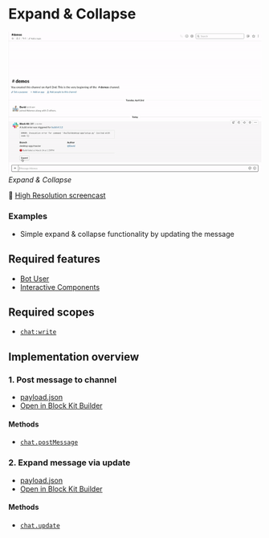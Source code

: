 # Expand & Collapse

![](expand-collapse.gif)  
*Expand & Collapse*

🎥 [High Resolution screencast](expand-collapse.mp4)

### Examples

* Simple expand & collapse functionality by updating the message

## Required features

* [Bot User](https://api.slack.com/bot-users)
* [Interactive Components](https://api.slack.com/interactive-messages)

## Required scopes

* [`chat:write`](https://api.slack.com/scopes/chat:write)

## Implementation overview

### 1. Post message to channel

* [payload.json](payload-collapse.json)
* [Open in Block Kit Builder](https://api.slack.com/tools/block-kit-builder?blocks=%5B%7B%22type%22%3A%22section%22%2C%22text%22%3A%7B%22type%22%3A%22mrkdwn%22%2C%22text%22%3A%22A%20build%20error%20was%20triggered%20for%20%3Cfakelink.toUrl.com%7Cbuild%20%23112%3E%5Cn%60%60%60ERROR%3A%20Invocation%20error%20for%20command%20%27%2Fbuild%2Fdesktop-app%2Fsetup.py%27%20(exited%20with%20code%201)%60%60%60%22%7D%2C%22fields%22%3A%5B%7B%22type%22%3A%22mrkdwn%22%2C%22text%22%3A%22*Branch*%5Cndesktop-app%2Fmaster%22%7D%2C%7B%22type%22%3A%22mrkdwn%22%2C%22text%22%3A%22*Author*%5Cn%3Cfakelink.toUser.com%7C%40David%3E%22%7D%5D%7D%2C%7B%22type%22%3A%22context%22%2C%22elements%22%3A%5B%7B%22type%22%3A%22mrkdwn%22%2C%22text%22%3A%22%3Ared_circle%3A%20Build%20failed%20at%20March%2014%20at%201%3A59PM%22%7D%5D%7D%2C%7B%22type%22%3A%22divider%22%7D%2C%7B%22type%22%3A%22actions%22%2C%22elements%22%3A%5B%7B%22type%22%3A%22button%22%2C%22text%22%3A%7B%22type%22%3A%22plain_text%22%2C%22emoji%22%3Atrue%2C%22text%22%3A%22Expand%22%7D%2C%22value%22%3A%22expand%22%7D%5D%7D%5D)

#### Methods

* [`chat.postMessage`](https://api.slack.com/methods/chat.postMessage)


### 2. Expand message via update

* [payload.json](payload-expand.json)
* [Open in Block Kit Builder](https://api.slack.com/tools/block-kit-builder?blocks=%5B%7B%22type%22%3A%22section%22%2C%22text%22%3A%7B%22type%22%3A%22mrkdwn%22%2C%22text%22%3A%22A%20build%20error%20was%20triggered%20for%20%3Cfakelink.toUrl.com%7Cbuild%20%23112%3E%5Cn%60%60%60ERROR%3A%20Invocation%20error%20for%20command%20%27%2Fbuild%2Fdesktop-app%2Fsetup.py%27%20(exited%20with%20code%201)%60%60%60%22%7D%2C%22fields%22%3A%5B%7B%22type%22%3A%22mrkdwn%22%2C%22text%22%3A%22*Branch*%5Cndesktop-app%2Fmaster%22%7D%2C%7B%22type%22%3A%22mrkdwn%22%2C%22text%22%3A%22*Author*%5Cn%3Cfakelink.toUser.com%7C%40David%3E%22%7D%2C%7B%22type%22%3A%22mrkdwn%22%2C%22text%22%3A%22*Version*%5Cn3.14.15%22%7D%2C%7B%22type%22%3A%22mrkdwn%22%2C%22text%22%3A%22*Commit*%5Cn%3Cfakelink.toUrl.com%7Ccedbadc8550%3E%22%7D%5D%7D%2C%7B%22type%22%3A%22section%22%2C%22text%22%3A%7B%22type%22%3A%22mrkdwn%22%2C%22text%22%3A%22*Stack%20trace*%5Cn%60%60%60During%20handling%20of%20the%20above%20exception%2C%20another%20exception%20occurred%3A%5Cn%5CnTraceback%20(most%20recent%20call%20last)%3A%5CnFile%20%27%3Cstring%3E%27%2C%20line%201%2C%20in%20%3Cmodule%3E%5CnFile%20%27%2Ftmp%2Fpip-install-w9661i00%2Fpycares%2Fsetup.py%27%2C%20line%2045%2C%20in%20%3Cmodule%3E%5Cnzip_safe%20%20%20%20%20%20%20%20%20%3D%20False%5CnFile%20%27%2Fusr%2Flocal%2Flib%2Fpython3.7%2Fsite-packages%2Fsetuptools%2F__init__.py%27%2C%20line%20144%2C%20in%20setup%5Cn_install_setup_requires(attrs)%5CnFile%20%27%2Fusr%2Flocal%2Flib%2Fpython3.7%2Fsite-packages%2Fsetuptools%2F__init__.py%27%2C%20line%20139%2C%20in%20_install_setup_requires%5Cndist.fetch_build_eggs(dist.setup_requires)%5CnFile%20%27%2Fusr%2Flocal%2Flib%2Fpython3.7%2Fsite-packages%2Fsetuptools%2Fdist.py%27%2C%20line%20717%2C%20in%20fetch_build_eggs%5Cnreplace_conflicting%3DTrue%2C%5CnFile%20%27%2Fusr%2Flocal%2Flib%2Fpython3.7%2Fsite-packages%2Fpkg_resources%2F__init__.py%27%2C%20line%20782%2C%20in%20resolve%5Cnreplace_conflicting%3Dreplace_conflicting%5CnFile%20%27%2Fusr%2Flocal%2Flib%2Fpython3.7%2Fsite-packages%2Fpkg_resources%2F__init__.py%27%2C%20line%201065%2C%20in%20best_match%5Cnreturn%20self.obtain(req%2C%20installer)%5Cndistutils.errors.DistutilsError%3A%20Setup%20script%20exited%20with%20error%3A%20command%20%27gcc%27%20failed%20with%20exit%20status%201%5Cn----------------------------------------%5Cn%5CnERROR%3A%20Command%20%27python%20setup.py%20egg_info%27%20failed%20with%20error%20code%201%20in%20%2Ftmp%2Fpip-install-w9661i00%2Fpycares%2F%60%60%60%22%7D%7D%2C%7B%22type%22%3A%22context%22%2C%22elements%22%3A%5B%7B%22type%22%3A%22mrkdwn%22%2C%22text%22%3A%22%3Ared_circle%3A%20Build%20failed%20at%20March%2014%20at%201%3A59PM%22%7D%5D%7D%2C%7B%22type%22%3A%22divider%22%7D%2C%7B%22type%22%3A%22actions%22%2C%22elements%22%3A%5B%7B%22type%22%3A%22button%22%2C%22text%22%3A%7B%22type%22%3A%22plain_text%22%2C%22emoji%22%3Atrue%2C%22text%22%3A%22Collapse%22%7D%2C%22value%22%3A%22collapse%22%7D%5D%7D%5D)

#### Methods

* [`chat.update`](https://api.slack.com/methods/chat.update)


